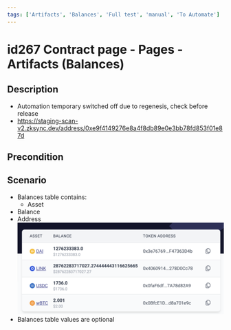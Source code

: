 ```yaml
---
tags: ['Artifacts', 'Balances', 'Full test', 'manual', 'To Automate']
---
```


# id267 Contract page - Pages - Artifacts (Balances)

## Description
  - Automation temporary switched off due to regenesis, check before release
  - https://staging-scan-v2.zksync.dev/address/0xe9f4149276e8a4f8db89e0e3bb78fd853f01e87d

## Precondition


## Scenario
- Balances table contains:
    - Asset
- Balance
- Address
  ![Screenshot](../../../../static/img/Pages/Contracts/id267_1.png)
- Balances table values are optional
